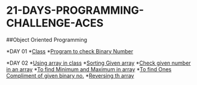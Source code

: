 # 21-DAYS-PROGRAMMING-CHALLENGE-ACES

##Object Oriented Programming

*DAY 01
     *[Class](https://github.com/Shantanu003/21-DAYS-PROGRAMMING-CHALLENGE-ACES/blob/main/DAY_01/Class.cpp)
     *[Program to check Binary Number](https://github.com/Shantanu003/21-DAYS-PROGRAMMING-CHALLENGE-ACES/blob/main/DAY_01/check_binary.cpp)
     
*DAY 02
     *[Using array in class](https://github.com/Shantanu003/21-DAYS-PROGRAMMING-CHALLENGE-ACES/blob/main/DAY_02/Array_in_class.cpp)
     *[Sorting Given array](https://github.com/Shantanu003/21-DAYS-PROGRAMMING-CHALLENGE-ACES/blob/main/DAY_02/Sorting_array.cpp)
     *[Check given number in an array](https://github.com/Shantanu003/21-DAYS-PROGRAMMING-CHALLENGE-ACES/blob/main/DAY_02/check_no_in_array.cpp.cpp)
     *[To find Minimum and Maximum in array](https://github.com/Shantanu003/21-DAYS-PROGRAMMING-CHALLENGE-ACES/blob/main/DAY_02/min_max.cpp)
     *[To find Ones Compliment of given binary no.](https://github.com/Shantanu003/21-DAYS-PROGRAMMING-CHALLENGE-ACES/blob/main/DAY_02/ones_compliment.cpp)
     *[Reversing th array](https://github.com/Shantanu003/21-DAYS-PROGRAMMING-CHALLENGE-ACES/blob/main/DAY_02/reversearray.cpp)
